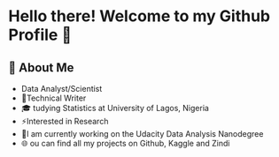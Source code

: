 # Hello there! Welcome to my Github Profile 👋

## :book: About Me
+ Data Analyst/Scientist
+ 🔭Technical Writer
+ 🎓 tudying Statistics at University of Lagos, Nigeria
+ ⚡Interested in Research
+ 🌱I am currently working on the Udacity Data Analysis Nanodegree
+ 🌐 ou can find all my projects on Github, Kaggle and Zindi

<!--
**awojidetola/awojidetola** is a ✨ _special_ ✨ repository because its `README.md` (this file) appears on your GitHub profile.

Here are some ideas to get you started:
- 🔭 I’m currently working on ...
- 🌱 I’m currently learning ...
- 👯 I’m looking to collaborate on ...
- 🤔 I’m looking for help with ...
- 💬 Ask me about ...
- 📫 How to reach me: ...
- 😄 Pronouns: ...
- ⚡ Fun fact: ...
-->
